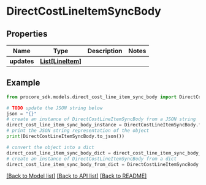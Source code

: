 # DirectCostLineItemSyncBody


## Properties

Name | Type | Description | Notes
------------ | ------------- | ------------- | -------------
**updates** | [**List[LineItem]**](LineItem.md) |  | 

## Example

```python
from procore_sdk.models.direct_cost_line_item_sync_body import DirectCostLineItemSyncBody

# TODO update the JSON string below
json = "{}"
# create an instance of DirectCostLineItemSyncBody from a JSON string
direct_cost_line_item_sync_body_instance = DirectCostLineItemSyncBody.from_json(json)
# print the JSON string representation of the object
print(DirectCostLineItemSyncBody.to_json())

# convert the object into a dict
direct_cost_line_item_sync_body_dict = direct_cost_line_item_sync_body_instance.to_dict()
# create an instance of DirectCostLineItemSyncBody from a dict
direct_cost_line_item_sync_body_from_dict = DirectCostLineItemSyncBody.from_dict(direct_cost_line_item_sync_body_dict)
```
[[Back to Model list]](../README.md#documentation-for-models) [[Back to API list]](../README.md#documentation-for-api-endpoints) [[Back to README]](../README.md)


